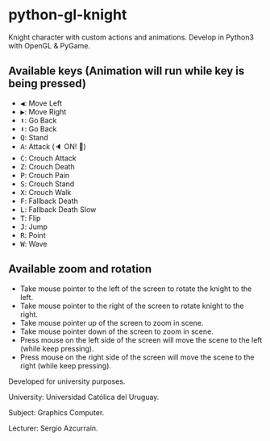 # python-gl-knight

Knight character with custom actions and animations. Develop in Python3 with OpenGL &amp; PyGame.

Available keys (Animation will run while key is being pressed)
---------------------------------------------
  * <kbd>◀️</kbd>: Move Left
  * <kbd>▶️</kbd>: Move Right
  * <kbd>⬆️</kbd>: Go Back
  * <kbd>⬇️</kbd>: Go Back
  * <kbd>Q</kbd>: Stand
  * <kbd>A</kbd>: Attack (🔈 ON! 🙂)
  * <kbd>C</kbd>: Crouch Attack
  * <kbd>Z</kbd>: Crouch Death
  * <kbd>P</kbd>: Crouch Pain
  * <kbd>S</kbd>: Crouch Stand
  * <kbd>X</kbd>: Crouch Walk
  * <kbd>F</kbd>: Fallback Death
  * <kbd>L</kbd>: Fallback Death Slow
  * <kbd>T</kbd>: Flip
  * <kbd>J</kbd>: Jump
  * <kbd>R</kbd>: Point
  * <kbd>W</kbd>: Wave

Available zoom and rotation
---------------------------------------------
  * Take mouse pointer to the left of the screen to rotate the knight to the left.
  * Take mouse pointer to the right of the screen to rotate knight to the right.
  * Take mouse pointer up of the screen to zoom in scene.
  * Take mouse pointer down of the screen to zoom in scene.
  * Press mouse on the left side of the screen will move the scene to the left (while keep pressing).
  * Press mouse on the right side of the screen will move the scene to the right (while keep pressing).


Developed for university purposes.

University: Universidad Católica del Uruguay.

Subject: Graphics Computer.

Lecturer: Sergio Azcurrain. 
